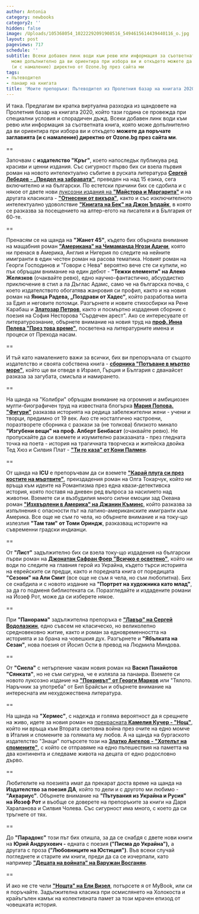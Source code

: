 ```yaml
---
author: Antonia
category: newbooks
category2: ''
hidden: false
image: /Uploads/105368054_10222292091908516_5494615614439440116_o.jpg
layout: post
pageviews: 717
schedule: ''
subtitle: Всеки добавен линк води към ревю или информация за съответната книга, която
  може допълнително да ви ориентира при избора ви и откъдето можете да поръчате заглавията
  (и с намаление) директно от Ozone.bg през сайта ми
tags:
- пътеводител
- панаир на книгата
title: 'Моите препоръки: Пътеводител из Пролетния базар на книгата 2020'
---
```


И така. Предлагам ви кратка виртуална разходка из щандовете на Пролетния базар на книгата 2020, който тази година се провежда при специални условия и спорадичен дъжд. Всеки добавен линк води към ревю или информация за съответната книга, която може допълнително да ви ориентира при избора ви и откъдето **можете да поръчате заглавията (и с намаление) директно от Ozone.bg през сайта ми**.

\==

Започвам с **издателство "Кръг"**, коeто напоследък публикува ред красиви и ценни издания. Със сигурност първо бих си взела първия роман на новото интелектуално събитие в руската литература **[Сергей Лебедев - „Предел на забравата“](https://literaturnirazgovori.com/newbooks/2020/06/22/10-58-%D1%81%D1%8A%D0%B1%D0%B8%D1%82%D0%B8%D0%B5%D1%82%D0%BE-%D0%BF%D1%80%D0%B5%D0%B4%D0%B5%D0%BB-%D0%BD%D0%B0-%D0%B7%D0%B0%D0%B1%D1%80%D0%B0%D0%B2%D0%B0%D1%82%D0%B0-%D0%BE%D1%82-%D1%81%D0%B5%D1%80%D0%B3%D0%B5%D0%B9-%D0%BB%D0%B5%D0%B1%D0%B5%D0%B4%D0%B5%D0%B2-%D0%B8%D0%B7%D0%BB%D0%B8%D0%B7%D0%B0-%D0%B8-%D0%BD%D0%B0-%D0%B1%D1%8A%D0%BB%D0%B3%D0%B0%D1%80%D1%81%D0%BA%D0%B8.html)**, преведен на над 15 езика, сега включително и на български. По естетски причини бих се сдобила и с някое от двете нови [луксозни издания на **"Майстора и Маргарита"**](https://literaturnirazgovori.com/interviews/2020/05/12/12-26-%D0%BC%D0%B0%D0%B9%D1%81%D1%82%D0%BE%D1%80%D0%B0-%D0%B8-%D0%BC%D0%B0%D1%80%D0%B3%D0%B0%D1%80%D0%B8%D1%82%D0%B0-%D0%B2-%D0%B4%D0%B2%D0%B5-%D0%B7%D0%B0%D1%81%D0%BB%D1%83%D0%B6%D0%B5%D0%BD%D0%B8-%D0%B1%D0%B8%D0%B1%D0%BB%D0%B8%D0%BE%D1%84%D0%B8%D0%BB%D1%81%D0%BA%D0%B8-%D0%B8%D0%B7%D0%B4%D0%B0%D0%BD%D0%B8%D1%8F-%D0%BD%D0%B0-%D0%B8%D0%B7%D0%B4-%D0%BA%D1%80%D1%8A%D0%B3.html) и на другата класиката - **["Отнесени от вихъра"](https://literaturnirazgovori.com/newbooks/2020/06/12/10-58-%D0%BE%D1%82%D0%BD%D0%B5%D1%81%D0%B5%D0%BD%D0%B8-%D0%BE%D1%82-%D0%B2%D0%B8%D1%85%D1%8A%D1%80%D0%B0-%D0%B2-%D0%BD%D0%BE%D0%B2%D0%BE-%D0%B5%D1%81%D1%82%D0%B5%D1%82%D1%81%D0%BA%D0%BE-%D0%B8%D0%B7%D0%B4%D0%B0%D0%BD%D0%B8%D0%B5-%D0%B2-%D0%B4%D0%B2%D0%B0-%D1%82%D0%BE%D0%BC%D0%B0.html)**, както и със изключителното интелектуално удоволствие **["Книгата на Бек" на Джон Ъпдайк](https://literaturnirazgovori.com/bookreviews/2020/04/28/12-09-%D0%BA%D0%BE%D0%B3%D0%B0%D1%82%D0%BE-%D0%B4%D0%B6%D0%BE%D0%BD-%D1%8A%D0%BF%D0%B4%D0%B0%D0%B9%D0%BA-%D1%81%D1%82%D0%B0%D0%BD%D0%B0-%D1%85%D0%B5%D0%BD%D1%80%D0%B8-%D0%B1%D0%B5%D0%BA-%D0%B8-%D1%81%D0%B5-%D1%80%D0%B0%D0%B7%D1%85%D0%BE%D0%B4%D0%B8-%D0%B8-%D0%B4%D0%BE-%D0%B1%D1%8A%D0%BB%D0%B3%D0%B0%D1%80%D0%B8%D1%8F.html)**, в която се разказва за посещението на алтер-егото на писателя и в България от 60-те.

\==

Пренасям се на щанда на **"Жанет 45"**, където бих обърнала внимание на мащабния роман **["Американа" на Чимаманда Нгози Адичи](https://literaturnirazgovori.com/bookreviews/2020/06/03/10-53-%D1%80%D0%B5%D1%86%D0%B5%D0%BD%D0%B7%D0%B8%D1%8F-%D0%B0%D0%BC%D0%B5%D1%80%D0%B8%D0%BA%D0%B0%D0%BD%D0%B0-na-%D1%87%D0%B8%D0%BC%D0%B0%D0%BC%D0%B0%D0%BD%D0%B4%D0%B0-%D0%BD%D0%B3%D0%BE%D0%B7%D0%B8-%D0%B0%D0%B4%D0%B8%D1%87%D0%B8-%D0%B5%D0%B4%D0%B8%D0%BD-%D1%87%D0%B5%D1%81%D1%82%D0%B5%D0%BD-%D1%80%D0%BE%D0%BC%D0%B0%D0%BD-%D0%BD%D0%B0-%D1%80%D0%B0%D1%81%D0%BE%D0%B2%D0%B0-%D1%82%D0%B5%D0%BC%D0%B0%D1%82%D0%B8%D0%BA%D0%B0.html)**, която ни пренася в Америка, Англия и Нигерия по следите на нейните имигранти в един честен роман на расова тематика. Новият роман на Георги Господинов и "Говори с Нева" вероятно вече сте си купили, но пък обръщам внимание на един дебют - **"Тежки елементи" на Алеко Желязков** (очаквайте ревю), едно научно-фантастично, абсурдистко приключение в стил а ла Дъглас Адамс, само че на българска почва, с което издателството обогатява жанровия си профил, както и на новия роман на **Яница Радева, „Поздрави от Хадес“**, който разработва мита за Едип и неговите потомци. Разгърнете и новите стихосбирки на Рене Карабаш и **[Златозар Петров](https://literaturnirazgovori.com/interviews/2020/06/15/14-01-%D0%B7%D0%BB%D0%B0%D1%82%D0%BE%D0%B7%D0%B0%D1%80-%D0%BF%D0%B5%D1%82%D1%80%D0%BE%D0%B2-%D0%B2-%D1%80%D0%B0%D0%B7%D0%B3%D0%BE%D0%B2%D0%BE%D1%80-%D0%B7%D0%B0-%D0%BF%D0%BE%D1%81%D0%BB%D0%B5%D0%B4%D0%BD%D0%B8%D1%82%D0%B5-%D1%81%D0%B8-%D0%BF%D0%BE%D0%B5%D1%82%D0%B8%D1%87%D0%BD%D0%B8-%D0%BA%D0%BD%D0%B8%D0%B3%D0%B8-%D0%B2%D1%81%D0%B8%D1%87%D0%BA%D0%BE-%D0%B5-%D1%81%D0%BF%D1%80%D0%B0%D0%B2%D0%B5%D0%B4%D0%BB%D0%B8%D0%B2%D0%BE.html)**, както и посмъртно издадения сборник с поезия на София Несторова "Сърдечен арест". Ако се интересувате от литературознание, обърнете внимание на новия труд на **[проф. Инна Пелева "През това време"](https://literaturnirazgovori.com/newbooks/2020/06/13/10-05-%D0%BF%D1%80%D0%B5%D0%B7-%D1%82%D0%BE%D0%B2%D0%B0-%D0%B2%D1%80%D0%B5%D0%BC%D0%B5-%D0%BD%D0%BE%D0%B2%D0%B0-%D0%BA%D0%BD%D0%B8%D0%B3%D0%B0-%D0%BD%D0%B0-%D0%BF%D1%80%D0%BE%D1%84-%D0%B8%D0%BD%D0%BD%D0%B0-%D0%BF%D0%B5%D0%BB%D0%B5%D0%B2%D0%B0-%D0%B7%D0%B0-%D0%BB%D0%B8%D1%82%D0%B5%D1%80%D0%B0%D1%82%D1%83%D1%80%D0%B0%D1%82%D0%B0-%D0%BE%D1%82-%D0%BF%D1%80%D0%B5%D1%85%D0%BE%D0%B4%D0%B0-%D0%B4%D0%BE-%D0%B4%D0%BD%D0%B5%D1%81.html)**, посветена на литературните имена и процеси от Прехода насам.

\==

И тъй като намалението важи за всички, бих ви препоръчала от същото издателство и своята собствена книга - **[сборника "Потъване в мъртво море"](https://literaturnirazgovori.com/category/mybooks)**, който ще ви отведе в Израел, Гърция и България с дванайсет разказа за загубата, смисъла и намирането. 

\==

На щанда на "Колибри" обръщам внимание на огромния и амбициозен мулти-биографичен труд на известната блогърка **[Мария Попова. "Фигури"](https://literaturnirazgovori.com/bookreviews/2020/06/17/13-59-%D1%80%D0%B5%D1%86%D0%B5%D0%BD%D0%B7%D0%B8%D1%8F-%D1%84%D0%B8%D0%B3%D1%83%D1%80%D0%B8-%D1%84%D0%B5%D0%BC%D0%B8%D0%BD%D0%B8%D1%81%D1%82%D0%B8%D1%87%D0%BD%D0%BE-%D1%83%D1%80%D0%B0%D0%BD%D0%B8%D1%87%D0%BD%D0%B0%D1%82%D0%B0-%D0%B8%D1%81%D1%82%D0%BE%D1%80%D0%B8%D1%8F-%D0%BD%D0%B0-%D0%BD%D1%8F%D0%BA%D0%BE%D0%BB%D0%BA%D0%BE-%D0%B7%D0%B0%D0%B1%D0%B5%D0%BB%D0%B5%D0%B6%D0%B8%D1%82%D0%B5%D0%BB%D0%BD%D0%B8-%D0%B6%D0%B5%D0%BD%D0%B8.html)** разказва историята на редица забележителни жени - учени и творци, предимно от 19 век. Ако сте носталгично настроени, поразтворете сборника с разкази за (не толкова) близкото минало **"Изгубени вещи" на проф. Алберт Бенбасат** (очаквайте ревю). Не пропускайте да си вземете и изумително разказаната - през гледната точка на поета - история на трагичната творческа и житейска двойка Тед Хюз и Силвия Плат - **["Ти го каза" от Кони Палмен](https://literaturnirazgovori.com/bookreviews/2020/02/11/11-37-%D1%80%D0%B5%D1%86%D0%B5%D0%BD%D0%B7%D0%B8%D1%8F-%D1%82%D0%B8-%D0%B3%D0%BE-%D0%BA%D0%B0%D0%B7%D0%B0-%D0%B8%D0%BD%D1%82%D0%B8%D0%BC%D0%BD%D0%B0%D1%82%D0%B0-%D0%B8%D1%81%D1%82%D0%BE%D1%80%D0%B8%D1%8F-%D0%BD%D0%B0-%D1%81%D0%B8%D0%BB%D0%B2%D0%B8%D1%8F-%D0%BF%D0%BB%D0%B0%D1%82-%D0%B8-%D1%82%D0%B5%D0%B4-%D1%85%D1%8E%D0%B7-%D0%B2-%D0%BD%D0%B5%D0%B3%D0%BE%D0%B2%D0%B0%D1%82%D0%B0-%D1%84%D0%B8%D0%BA%D1%86%D0%B8%D0%BE%D0%BD%D0%B0%D0%BB%D0%BD%D0%B0-%D0%B8%D0%B7%D0%BF%D0%BE%D0%B2%D0%B5%D0%B4.html)**. 

\==

От щанда на **ICU** е препоръчвам да си вземете **["Карай плуга си през костите на мъртвите"](https://literaturnirazgovori.com/bookreviews/2020/05/26/11-19-%D0%BAa%D1%80%D0%B0%D0%B9-%D0%BF%D0%BB%D1%83%D0%B3%D0%B0-%D1%81%D0%B8-%D0%BF%D1%80%D0%B5%D0%B7-%D0%BA%D0%BE%D1%81%D1%82%D0%B8%D1%82%D0%B5-%D0%BD%D0%B0-%D0%BC%D1%8A%D1%80%D1%82%D0%B2%D0%B8%D1%82%D0%B5-%D1%80%D0%BE%D0%BC%D0%B0%D0%BD%D1%82%D0%B8%D1%87%D0%BD%D0%B8%D1%82%D0%B5-%D0%B8%D0%B4%D0%B5%D0%B8-%D0%B8-%D0%B1%D0%BB%D0%B5%D0%B9%D0%BA-%D0%B2-%D1%80%D0%BE%D0%BC%D0%B0%D0%BD%D0%B0-%D0%BD%D0%B0-%D0%BE%D0%BB%D0%B3%D0%B0-%D1%82%D0%BE%D0%BA%D0%B0%D1%80%D1%87%D1%83%D0%BA.html)**, преиздадения роман на Олга Токарчук, който ни връща към идеите на Романтизма през една квази-детективска история, която поставя на дневен ред въпроса за насилието над животни. Вземете си и възбудилия много силни емоции зад Океана роман **["Изхвърлени в Америка" на Джанин Къминс](https://literaturnirazgovori.com/bookreviews/2020/05/08/11-44-%D0%B8%D0%B7%D1%85%D0%B2%D1%8A%D1%80%D0%BB%D0%B5%D0%BD%D0%B8-%D0%B2-%D0%B0%D0%BC%D0%B5%D1%80%D0%B8%D0%BA%D0%B0-%D1%81%D1%80%D0%B5%D1%89%D1%83-%D0%BE%D0%B1%D0%B2%D0%B8%D0%BD%D0%B5%D0%BD%D0%B8%D1%8F%D1%82%D0%B0-%D1%87%D0%B5-%D0%B5-%D0%BA%D0%B0%D1%84%D1%8F%D0%B2-%D1%80%D0%BE%D0%BC%D0%B0%D0%BD-%D0%B7%D0%B0-%D0%B1%D0%B5%D0%BB%D0%B8-%D1%87%D0%B8%D1%82%D0%B0%D1%82%D0%B5%D0%BB%D0%B8.html)**, който разказва за изпълнения с опасности път на латино-американските имигранти към Америка. Все още не съм го чела, но обърнете внимание и на току-що излезлия **"Там там" от Томи Ориндж**, разказващ историите на съвременни градски индианци. 

\==

От **"Лист"** задължително бих си взела току-що издадения на български първи роман на **[Джонатан Сафран Фоер "Всичко е осветено"](https://literaturnirazgovori.com/newbooks/2020/06/10/12-49-%D0%B2%D1%81%D0%B8%D1%87%D0%BA%D0%BE-%D0%B5-%D0%BE%D1%81%D0%B2%D0%B5%D1%82%D0%B5%D0%BD%D0%BE-%D0%BD%D0%BE%D0%B2-%D1%80%D0%BE%D0%BC%D0%B0%D0%BD-%D0%BE%D1%82-%D0%B4%D0%B6%D0%BE%D0%BD%D0%B0%D1%82%D0%B0%D0%BD-%D1%81%D0%B0%D1%84%D1%80%D0%B0%D0%BD-%D1%84%D0%BE%D0%B5%D1%80-%D0%BD%D0%B0-%D0%B1%D1%8A%D0%BB%D0%B3%D0%B0%D1%80%D1%81%D0%BA%D0%B8.html)**, който ни води по следите на главния герой из Украйна, където търси историята на еврейските си предци, както и поредната книга от поредицата **"Сезони" на Али Смит** (все още не съм я чела, но съм любопитна). Бих се снабдила и с новото издание на **"Портрет на художника като млад"**, за да го подменя библиотеката си. Поразгледайте и издадените романи на Йозеф Рот, може да си изберете някое.

\==

При **"Панорама"** задължителна препоръка е **["Лавър" на Сергей Водолазкин](https://literaturnirazgovori.com/bookreviews/2020/05/19/14-25-%D0%BB%D0%B0%D0%B2%D1%8A%D1%80-%D0%BD%D0%B0-%D0%B5%D0%B2%D0%B3%D0%B5%D0%BD%D0%B8%D0%B9-%D0%B2%D0%BE%D0%B4%D0%BE%D0%BB%D0%B0%D0%B7%D0%BA%D0%B8%D0%BD-%D0%B6%D0%B8%D1%82%D0%B8%D0%B5-%D0%BD%D0%B0-%D0%BA%D0%B0%D0%B5%D1%89-%D1%81%D0%B5-%D0%B3%D1%80%D0%B5%D1%88%D0%BD%D0%B8%D0%BA-%D0%BF%D0%BE-%D1%81%D1%8A%D0%B2%D1%80%D0%B5%D0%BC%D0%B5%D0%BD%D0%BD%D0%BE%D0%BC%D1%83-%D0%B8-%D0%B8%D1%81%D1%82%D0%BE%D1%80%D0%B8%D1%8F-%D0%B7%D0%B0-%D0%B5%D0%B4%D0%BD%D0%BE%D0%B2%D1%80%D0%B5%D0%BC%D0%B5%D0%BD%D0%BD%D0%BE%D1%81%D1%82%D1%82%D0%B0.html)**, едно съвсем не класическо, но великолепно средновековно житие, както и роман за едновременността на историята и за брана на човешкия дух. Разгърнете и **"Ябълката на Сезан"**, нова поезия от Йосип Ости в превод на Людмила Миндова. 

\==

От **"Сиела"** с нетърпение чакам новия роман на **Васил Панайотов "Сянката"**, но не съм сигурна, че е излязла за панаира. Вземете си новото луксозно издание на **["Покривът" от Георги Марков](https://literaturnirazgovori.com/newbooks/2020/03/25/12-54-%D0%BD%D0%BE%D0%B2%D0%BE-%D0%BB%D1%83%D0%BA%D1%81%D0%BE%D0%B7%D0%BD%D0%BE-%D0%B8%D0%B7%D0%B4%D0%B0%D0%BD%D0%B8%D0%B5-%D0%BD%D0%B0-%D0%BF%D0%BE%D0%BA%D1%80%D0%B8%D0%B2%D1%8A%D1%82-%D0%B7%D0%B0%D0%B1%D1%80%D0%B0%D0%BD%D0%B5%D0%BD%D0%B0%D1%82%D0%B0-%D1%82%D0%B2%D0%BE%D1%80%D0%B1%D0%B0-%D0%BD%D0%B0-%D0%B3%D0%B5%D0%BE%D1%80%D0%B3%D0%B8-%D0%BC%D0%B0%D1%80%D0%BA%D0%BE%D0%B2.html)** или "Тялото. Наръчник за употреба" от Бил Брайсън и обърнете внимание на интересната им нехудожествена литература. 

\==

На щанда на **"Хермес"**, с надежда и голяма вероятност да я срещнете на живо, идете за новия роман на [прекрасната **Камелия Кучер - "Нощ"**](https://literaturnirazgovori.com/interviews/2019/09/17/10-31-%D0%BA%D0%B0%D0%BC%D0%B5%D0%BB%D0%B8%D1%8F-%D0%BA%D1%83%D1%87%D0%B5%D1%80-%D0%B7%D0%B0-%D0%BD%D0%BE%D0%B2%D0%B8%D1%8F-%D1%81%D0%B8-%D1%80%D0%BE%D0%BC%D0%B0%D0%BD-%D0%BD%D0%BE%D1%89-%D0%BD%D0%B5-%D0%B5-%D0%B2%D0%BE%D0%B5%D0%BD%D0%B5%D0%BD-%D1%80%D0%BE%D0%BC%D0%B0%D0%BD-%D0%B5-%D1%80%D0%BE%D0%BC%D0%B0%D0%BD-%D0%B7%D0%B0-%D1%87%D0%BE%D0%B2%D0%B5%D1%87%D0%BD%D0%BE%D1%81%D1%82%D1%82%D0%B0-%D0%BF%D1%80%D0%BE%D1%88%D0%BA%D0%B0%D1%82%D0%B0-%D0%B8-%D0%B8%D0%B7%D0%BA%D1%83%D0%BF%D0%BB%D0%B5%D0%BD%D0%B8%D0%B5%D1%82%D0%BE.html), който ни връща към Втората световна война през очите на едно момче в Италия и спомените за голямата му любов. А на щанда на бургаското издателство "Знаци" потърсете този на **[Златко Ангелов - "Хотелът на спомените"](https://literaturnirazgovori.com/bookreviews/2020/01/14/11-31-%D1%80%D0%B5%D1%86%D0%B5%D0%BD%D0%B7%D0%B8%D1%8F-%D1%85%D0%BE%D1%82%D0%B5%D0%BB%D1%8A%D1%82-%D0%BD%D0%B0-%D1%81%D0%BF%D0%BE%D0%BC%D0%B5%D0%BD%D0%B8%D1%82%D0%B5-%D0%BD%D0%B0-%D0%B7%D0%BB%D0%B0%D1%82%D0%BA%D0%BE-%D0%B0%D0%BD%D0%B3%D0%B5%D0%BB%D0%BE%D0%B2-%D1%80%D0%B0%D1%81%D0%BE%D0%B2-%D1%80%D0%BE%D0%BC%D0%B0%D0%BD-%D0%B7%D0%B0-%D0%BB%D0%B8%D0%B1%D0%B8%D0%B4%D0%BE%D1%82%D0%BE-%D0%BA%D0%BE%D0%B5%D1%82%D0%BE-%D1%81%D1%8A%D0%B7%D0%B8%D0%B4%D0%B0%D0%B2%D0%B0-%D0%B8-%D1%80%D1%83%D1%88%D0%B8.html)**, с който се отправяме на едно пътешествия на паметта на два континента и следваме живота на децата от едно родословно дърво.

\==

Любителите на поезията имат да прекарат доста време на щанда на **Издателство за поезия ДА**, който то дели и с другото ми любимо - **"Аквариус"**. Обърнете внимание на **"Пътувания из Украйна и Русия" на Йозеф Рот** и въобще се доверете на препоръките за книги на Даря Хараланова и Силвия Чолева. Със сигурност има много, с което да си тръгнете от тях.

\==

До **"Парадокс"** този път бих отишла, за да се снабдя с двете нови книги на **Юрий Андрухович -** едната с поезия **("Писма до Украйна"),** а другата с проза **("Любовниците на Юстиция")**. Във всеки случай погледнете и старите им книги, преди да са се изчерпали, като например **["Децата на войната" на Варужан Восганян](https://literaturnirazgovori.com/bookreviews/2019/10/18/08-14-%D1%80%D0%B5%D1%86%D0%B5%D0%BD%D0%B7%D0%B8%D1%8F-%D0%B4%D0%B5%D1%86%D0%B0%D1%82%D0%B0-%D0%BD%D0%B0-%D0%B2%D0%BE%D0%B9%D0%BD%D0%B0%D1%82%D0%B0-%D0%B2%D0%B0%D1%80%D1%83%D0%B6%D0%B0%D0%BD-%D0%B2%D0%BE%D1%81%D0%B3%D0%B0%D0%BD%D1%8F%D0%BD-%D0%B0%D0%B1%D1%81%D0%BE%D0%BB%D1%8E%D1%82%D0%BD%D0%BE-%D0%B7%D0%B0%D0%B4%D1%8A%D0%BB%D0%B6%D0%B8%D1%82%D0%B5%D0%BB%D0%B5%D0%BD-%D0%B8%D0%B7%D1%82%D0%BE%D1%87%D0%BD%D0%BE%D0%B5%D0%B2%D1%80%D0%BE%D0%BF%D0%B5%D0%B9%D1%81%D0%BA%D0%B8-%D1%80%D0%BE%D0%BC%D0%B0%D0%BD.html)**.

\==

И ако не сте чели **["Нощта" на Ели Визел](https://literaturnirazgovori.com/bookreviews/2020/06/09/11-36-%D0%BD%D0%BE%D1%89%D1%82%D0%B0-%D0%B7%D0%B0-%D1%81%D0%BC%D1%8A%D1%80%D1%82%D1%82%D0%B0-%D0%BD%D0%B0-%D0%B1%D0%BE%D0%B3%D0%B0-%D0%B8-%D1%81%D0%BC%D1%8A%D1%80%D1%82%D1%82%D0%B0-%D0%BD%D0%B0-%D1%87%D0%BE%D0%B2%D0%B5%D0%BA%D0%B0-%D1%81%D1%80%D0%B5%D0%B4-%D0%BD%D0%B5%D0%BF%D1%80%D0%B5%D0%B4%D1%81%D1%82%D0%B0%D0%B2%D0%B8%D0%BC%D0%BE%D1%82%D0%BE-%D0%B7%D0%BB%D0%BE.html)**, потърсете я от MyBook, или си я поръчайте. Задължителна класика при осмислянето на Холокоста и крайъгълен камък на колективната памет за този мрачен епизод от човешката история.
